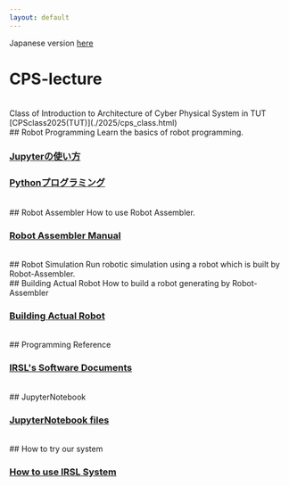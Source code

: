 ```yaml
---
layout: default
---
```


Japanese version [here](./index.ja.html)

# CPS-lecture

<br>
Class of Introduction to Architecture of Cyber Physical System in TUT [CPSclass2025(TUT)](./2025/cps_class.html)

<br>
## Robot Programming
Learn the basics of robot programming.

### [Jupyterの使い方](https://github.com/IRSL-tut/CPS-lecture/wiki/Jupyter%E3%81%AE%E4%BD%BF%E3%81%84%E6%96%B9)

### [Pythonプログラミング](https://github.com/IRSL-tut/CPS-lecture/wiki/Python%E3%83%97%E3%83%AD%E3%82%B0%E3%83%A9%E3%83%9F%E3%83%B3%E3%82%B0)

<br>
## Robot Assembler
How to use Robot Assembler.

### [Robot Assembler Manual](https://github.com/IRSL-tut/CPS-lecture/wiki/Usage-of-RobotAssembler)

<br>
## Robot Simulation
Run robotic simulation using a robot which is built by Robot-Assembler.

<br>
## Building Actual Robot
How to build a robot generating by Robot-Assembler

### [Building Actual Robot](https://github.com/IRSL-tut/irsl_raspi_controller/blob/main/README.md)

<br>
## Programming Reference

### [IRSL's Software Documents](https://irsl-tut.github.io/irsl_documents/)

<br>
## JupyterNotebook

### [JupyterNotebook files](https://github.com/IRSL-tut/CPS-lecture/tree/main/notebooks)

<br>
## How to try our system

### [How to use IRSL System](https://github.com/IRSL-tut/irsl_docker_irsl_system)
